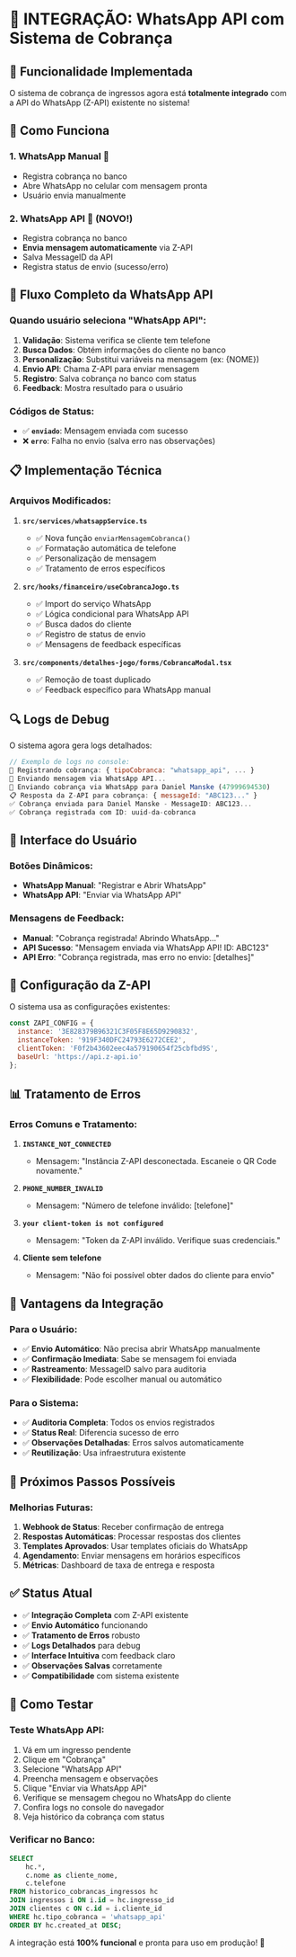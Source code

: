 # 🚀 INTEGRAÇÃO: WhatsApp API com Sistema de Cobrança

## 📱 Funcionalidade Implementada

O sistema de cobrança de ingressos agora está **totalmente integrado** com a API do WhatsApp (Z-API) existente no sistema!

## 🔧 Como Funciona

### 1. **WhatsApp Manual** 📲
- Registra cobrança no banco
- Abre WhatsApp no celular com mensagem pronta
- Usuário envia manualmente

### 2. **WhatsApp API** 🤖 (NOVO!)
- Registra cobrança no banco
- **Envia mensagem automaticamente** via Z-API
- Salva MessageID da API
- Registra status de envio (sucesso/erro)

## 🎯 Fluxo Completo da WhatsApp API

### Quando usuário seleciona "WhatsApp API":

1. **Validação**: Sistema verifica se cliente tem telefone
2. **Busca Dados**: Obtém informações do cliente no banco
3. **Personalização**: Substitui variáveis na mensagem (ex: {NOME})
4. **Envio API**: Chama Z-API para enviar mensagem
5. **Registro**: Salva cobrança no banco com status
6. **Feedback**: Mostra resultado para o usuário

### Códigos de Status:
- ✅ **`enviado`**: Mensagem enviada com sucesso
- ❌ **`erro`**: Falha no envio (salva erro nas observações)

## 📋 Implementação Técnica

### Arquivos Modificados:

1. **`src/services/whatsappService.ts`**
   - ✅ Nova função `enviarMensagemCobranca()`
   - ✅ Formatação automática de telefone
   - ✅ Personalização de mensagem
   - ✅ Tratamento de erros específicos

2. **`src/hooks/financeiro/useCobrancaJogo.ts`**
   - ✅ Import do serviço WhatsApp
   - ✅ Lógica condicional para WhatsApp API
   - ✅ Busca dados do cliente
   - ✅ Registro de status de envio
   - ✅ Mensagens de feedback específicas

3. **`src/components/detalhes-jogo/forms/CobrancaModal.tsx`**
   - ✅ Remoção de toast duplicado
   - ✅ Feedback específico para WhatsApp manual

## 🔍 Logs de Debug

O sistema agora gera logs detalhados:

```javascript
// Exemplo de logs no console:
🔄 Registrando cobrança: { tipoCobranca: "whatsapp_api", ... }
📱 Enviando mensagem via WhatsApp API...
📱 Enviando cobrança via WhatsApp para Daniel Manske (47999694530)
📋 Resposta da Z-API para cobrança: { messageId: "ABC123..." }
✅ Cobrança enviada para Daniel Manske - MessageID: ABC123...
✅ Cobrança registrada com ID: uuid-da-cobranca
```

## 🎨 Interface do Usuário

### Botões Dinâmicos:
- **WhatsApp Manual**: "Registrar e Abrir WhatsApp"
- **WhatsApp API**: "Enviar via WhatsApp API"

### Mensagens de Feedback:
- **Manual**: "Cobrança registrada! Abrindo WhatsApp..."
- **API Sucesso**: "Mensagem enviada via WhatsApp API! ID: ABC123"
- **API Erro**: "Cobrança registrada, mas erro no envio: [detalhes]"

## 🔧 Configuração da Z-API

O sistema usa as configurações existentes:

```javascript
const ZAPI_CONFIG = {
  instance: '3E828379B96321C3F05F8E65D9290832',
  instanceToken: '919F340DFC24793E6272CEE2',
  clientToken: 'F0f2b43602eec4a579190654f25cbfbd9S',
  baseUrl: 'https://api.z-api.io'
};
```

## 📊 Tratamento de Erros

### Erros Comuns e Tratamento:

1. **`INSTANCE_NOT_CONNECTED`**
   - Mensagem: "Instância Z-API desconectada. Escaneie o QR Code novamente."

2. **`PHONE_NUMBER_INVALID`**
   - Mensagem: "Número de telefone inválido: [telefone]"

3. **`your client-token is not configured`**
   - Mensagem: "Token da Z-API inválido. Verifique suas credenciais."

4. **Cliente sem telefone**
   - Mensagem: "Não foi possível obter dados do cliente para envio"

## 🎯 Vantagens da Integração

### Para o Usuário:
- ✅ **Envio Automático**: Não precisa abrir WhatsApp manualmente
- ✅ **Confirmação Imediata**: Sabe se mensagem foi enviada
- ✅ **Rastreamento**: MessageID salvo para auditoria
- ✅ **Flexibilidade**: Pode escolher manual ou automático

### Para o Sistema:
- ✅ **Auditoria Completa**: Todos os envios registrados
- ✅ **Status Real**: Diferencia sucesso de erro
- ✅ **Observações Detalhadas**: Erros salvos automaticamente
- ✅ **Reutilização**: Usa infraestrutura existente

## 🚀 Próximos Passos Possíveis

### Melhorias Futuras:
1. **Webhook de Status**: Receber confirmação de entrega
2. **Respostas Automáticas**: Processar respostas dos clientes
3. **Templates Aprovados**: Usar templates oficiais do WhatsApp
4. **Agendamento**: Enviar mensagens em horários específicos
5. **Métricas**: Dashboard de taxa de entrega e resposta

## ✅ Status Atual

- ✅ **Integração Completa** com Z-API existente
- ✅ **Envio Automático** funcionando
- ✅ **Tratamento de Erros** robusto
- ✅ **Logs Detalhados** para debug
- ✅ **Interface Intuitiva** com feedback claro
- ✅ **Observações Salvas** corretamente
- ✅ **Compatibilidade** com sistema existente

## 🧪 Como Testar

### Teste WhatsApp API:
1. Vá em um ingresso pendente
2. Clique em "Cobrança"
3. Selecione "WhatsApp API"
4. Preencha mensagem e observações
5. Clique "Enviar via WhatsApp API"
6. Verifique se mensagem chegou no WhatsApp do cliente
7. Confira logs no console do navegador
8. Veja histórico da cobrança com status

### Verificar no Banco:
```sql
SELECT 
    hc.*,
    c.nome as cliente_nome,
    c.telefone
FROM historico_cobrancas_ingressos hc
JOIN ingressos i ON i.id = hc.ingresso_id
JOIN clientes c ON c.id = i.cliente_id
WHERE hc.tipo_cobranca = 'whatsapp_api'
ORDER BY hc.created_at DESC;
```

A integração está **100% funcional** e pronta para uso em produção! 🎉